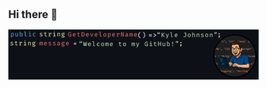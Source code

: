 ## Hi there 👋
![Alternate 'text' description for the image](/Images/Banner1000x200.png "Keyboard Vault Icon")
